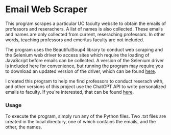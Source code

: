 # Email Web Scraper

This program scrapes a particular UC faculty website to obtain the emails of professors and reserachers. A list of names is also collected. These emails and names are only collected from current, reseraching professors. In other words, teaching professors and emeritus faculty are not included. 


The program uses the BeautifulSoup4 library to conduct web scraping and the Selenium web driver to access sites which require the loading of JavaScript before emails can be collected. A version of the Selenium driver is included here for convenience, but running the program may require you to download an updated version of the driver, which can be found [here](https://selenium-python.readthedocs.io/installation.html).


I created this program to help me find professors to conduct reserach with, and other versions of this project use the ChatGPT API to write personalized emails to faculty. If you're interested, that can be found [here](https://github.com/puruvian/hackathon).


### Usage ###

To execute the program, simply run any of the Python files. Two .txt files are created in the local directory, one of which contains the emails, and the other, the names. 
